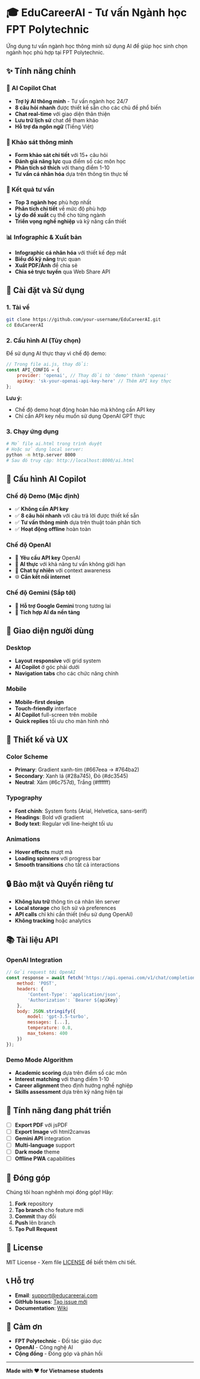 # 🎓 EduCareerAI - Tư vấn Ngành học FPT Polytechnic

Ứng dụng tư vấn ngành học thông minh sử dụng AI để giúp học sinh chọn ngành học phù hợp tại FPT Polytechnic.

## ✨ Tính năng chính

### 🤖 AI Copilot Chat
- **Trợ lý AI thông minh** - Tư vấn ngành học 24/7
- **8 câu hỏi nhanh** được thiết kế sẵn cho các chủ đề phổ biến
- **Chat real-time** với giao diện thân thiện
- **Lưu trữ lịch sử** chat để tham khảo
- **Hỗ trợ đa ngôn ngữ** (Tiếng Việt)

### 📝 Khảo sát thông minh
- **Form khảo sát chi tiết** với 15+ câu hỏi
- **Đánh giá năng lực** qua điểm số các môn học
- **Phân tích sở thích** với thang điểm 1-10
- **Tư vấn cá nhân hóa** dựa trên thông tin thực tế

### 🎯 Kết quả tư vấn
- **Top 3 ngành học** phù hợp nhất
- **Phân tích chi tiết** về mức độ phù hợp
- **Lý do đề xuất** cụ thể cho từng ngành
- **Triển vọng nghề nghiệp** và kỹ năng cần thiết

### 📊 Infographic & Xuất bản
- **Infographic cá nhân hóa** với thiết kế đẹp mắt
- **Biểu đồ kỹ năng** trực quan
- **Xuất PDF/Ảnh** để chia sẻ
- **Chia sẻ trực tuyến** qua Web Share API

## 🚀 Cài đặt và Sử dụng

### 1. Tải về
```bash
git clone https://github.com/your-username/EduCareerAI.git
cd EduCareerAI
```

### 2. Cấu hình AI (Tùy chọn)
Để sử dụng AI thực thay vì chế độ demo:

```javascript
// Trong file ai.js, thay đổi:
const API_CONFIG = {
    provider: 'openai', // Thay đổi từ 'demo' thành 'openai'
    apiKey: 'sk-your-openai-api-key-here' // Thêm API key thực
};
```

**Lưu ý:** 
- Chế độ demo hoạt động hoàn hảo mà không cần API key
- Chỉ cần API key nếu muốn sử dụng OpenAI GPT thực

### 3. Chạy ứng dụng
```bash
# Mở file ai.html trong trình duyệt
# Hoặc sử dụng local server:
python -m http.server 8000
# Sau đó truy cập: http://localhost:8000/ai.html
```

## 🔧 Cấu hình AI Copilot

### Chế độ Demo (Mặc định)
- ✅ **Không cần API key**
- ✅ **8 câu hỏi nhanh** với câu trả lời được thiết kế sẵn
- ✅ **Tư vấn thông minh** dựa trên thuật toán phân tích
- ✅ **Hoạt động offline** hoàn toàn

### Chế độ OpenAI
- 🔑 **Yêu cầu API key** OpenAI
- 🤖 **AI thực** với khả năng tư vấn không giới hạn
- 💬 **Chat tự nhiên** với context awareness
- 🌐 **Cần kết nối internet**

### Chế độ Gemini (Sắp tới)
- 🔮 **Hỗ trợ Google Gemini** trong tương lai
- 🌟 **Tích hợp AI đa nền tảng**

## 📱 Giao diện người dùng

### Desktop
- **Layout responsive** với grid system
- **AI Copilot** ở góc phải dưới
- **Navigation tabs** cho các chức năng chính

### Mobile
- **Mobile-first design**
- **Touch-friendly** interface
- **AI Copilot** full-screen trên mobile
- **Quick replies** tối ưu cho màn hình nhỏ

## 🎨 Thiết kế và UX

### Color Scheme
- **Primary**: Gradient xanh-tím (#667eea → #764ba2)
- **Secondary**: Xanh lá (#28a745), Đỏ (#dc3545)
- **Neutral**: Xám (#6c757d), Trắng (#ffffff)

### Typography
- **Font chính**: System fonts (Arial, Helvetica, sans-serif)
- **Headings**: Bold với gradient
- **Body text**: Regular với line-height tối ưu

### Animations
- **Hover effects** mượt mà
- **Loading spinners** với progress bar
- **Smooth transitions** cho tất cả interactions

## 🔒 Bảo mật và Quyền riêng tư

- **Không lưu trữ** thông tin cá nhân lên server
- **Local storage** cho lịch sử và preferences
- **API calls** chỉ khi cần thiết (nếu sử dụng OpenAI)
- **Không tracking** hoặc analytics

## 📚 Tài liệu API

### OpenAI Integration
```javascript
// Gửi request tới OpenAI
const response = await fetch('https://api.openai.com/v1/chat/completions', {
    method: 'POST',
    headers: {
        'Content-Type': 'application/json',
        'Authorization': `Bearer ${apiKey}`
    },
    body: JSON.stringify({
        model: 'gpt-3.5-turbo',
        messages: [...],
        temperature: 0.8,
        max_tokens: 400
    })
});
```

### Demo Mode Algorithm
- **Academic scoring** dựa trên điểm số các môn
- **Interest matching** với thang điểm 1-10
- **Career alignment** theo định hướng nghề nghiệp
- **Skills assessment** dựa trên kỹ năng hiện tại

## 🚧 Tính năng đang phát triển

- [ ] **Export PDF** với jsPDF
- [ ] **Export Image** với html2canvas
- [ ] **Gemini API** integration
- [ ] **Multi-language** support
- [ ] **Dark mode** theme
- [ ] **Offline PWA** capabilities

## 🤝 Đóng góp

Chúng tôi hoan nghênh mọi đóng góp! Hãy:

1. **Fork** repository
2. **Tạo branch** cho feature mới
3. **Commit** thay đổi
4. **Push** lên branch
5. **Tạo Pull Request**

## 📄 License

MIT License - Xem file [LICENSE](LICENSE) để biết thêm chi tiết.

## 📞 Hỗ trợ

- **Email**: support@educareerai.com
- **GitHub Issues**: [Tạo issue mới](https://github.com/your-username/EduCareerAI/issues)
- **Documentation**: [Wiki](https://github.com/your-username/EduCareerAI/wiki)

## 🙏 Cảm ơn

- **FPT Polytechnic** - Đối tác giáo dục
- **OpenAI** - Công nghệ AI
- **Cộng đồng** - Đóng góp và phản hồi

---

**Made with ❤️ for Vietnamese students**
